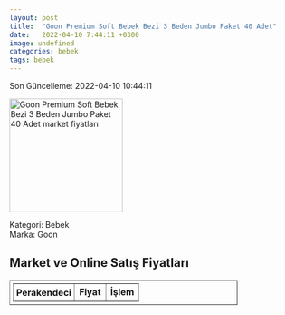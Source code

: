 ```yaml
---
layout: post
title:  "Goon Premium Soft Bebek Bezi 3 Beden Jumbo Paket 40 Adet"
date:   2022-04-10 7:44:11 +0300
image: undefined
categories: bebek
tags: bebek
---
```


Son Güncelleme: 2022-04-10 10:44:11

<img src="undefined" width="200" alt="Goon Premium Soft Bebek Bezi 3 Beden Jumbo Paket 40 Adet market fiyatları" />

Kategori: Bebek
<br />
Marka: Goon

<h2>Market ve Online Satış Fiyatları</h2>

<table border="1" style="padding: 5px;width:80%;">
  <tr>
    <td style="padding: 5px;"><strong>Perakendeci</strong></td>
    <td><strong>Fiyat</strong></td>
    <td><strong>İşlem</strong></td>
  </tr>
  
</table>
